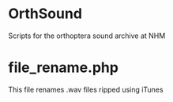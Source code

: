 OrthSound
=========

Scripts for the orthoptera sound archive at NHM

file_rename.php
===============
This file renames .wav files ripped using iTunes
